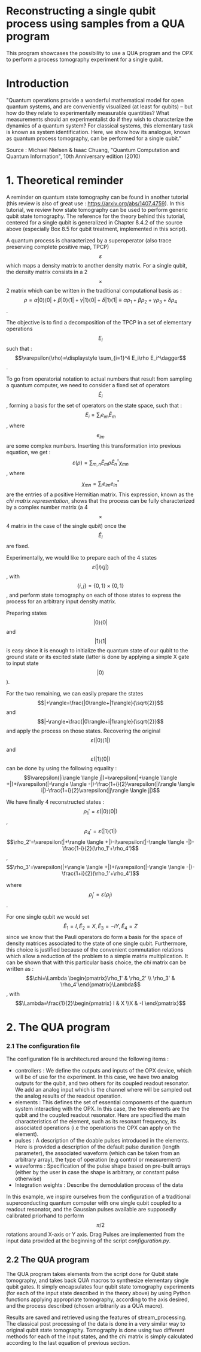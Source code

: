 # Reconstructing a single qubit process using samples from a QUA program
This program showcases the possibility to use a QUA program and the OPX to perform a process tomography experiment for a single qubit.

# Introduction
"Quantum operations provide a wonderful mathematical model for open quantum systems, and are conveniently visualized (at least for qubits) – but how do they relate to experimentally measurable quantities? What measurements should an experimentalist do if they wish to characterize the dynamics of a quantum system? For classical systems, this elementary task is known as system identification. Here, we show how its analogue, known as quantum process tomography, can be performed for a single qubit."

Source : Michael Nielsen & Isaac Chuang, "Quantum Computation and Quantum Information", 10th Anniversary edition (2010)

# 1. Theoretical reminder
A reminder on quantum state tomography can be found in another tutorial (this review is also of great use : https://arxiv.org/abs/1407.4759). 
In this tutorial, we review how state tomography can be used to perform generic qubit state tomography. The reference for the theory behind this tutorial, centered for a single qubit is generalized in Chapter 8.4.2 of the source above (especially Box 8.5 for qubit treatment, implemented in this script).

A quantum process is characterized by a superoperator (also trace preserving complete positive map, TPCP) $$\varepsilon$$ which maps a density matrix to another density matrix. For a single qubit, the density matrix consists in a 2 $$\times$$ 2 matrix which can be written in the traditional computational basis as :
$$\rho=\alpha |0\rangle\langle 0|+\beta |0\rangle\langle 1|+\gamma |1\rangle\langle 0|+\delta |1\rangle\langle 1|\equiv\alpha \rho_1+\beta \rho_2+\gamma \rho_3+\delta \rho_4$$.

The objective is to find a decomposition of the TPCP in a set of elementary operations $$E_i$$ such that :
$$\varepsilon(\rho)=\displaystyle \sum_{i=1}^4 E_i\rho E_i^\dagger$$.

To go from operatorial notation to actual numbers that result from sampling a quantum computer, we need to consider a fixed set of operators $$\tilde{E}_i$$, forming a basis for the set of operators on the state space, such that :
$$E_i=\displaystyle \sum_i e_{im}\tilde{E}_m$$,
where $$e_{im}$$ are some complex numbers.
Inserting this transformation into previous equation, we get : 
$$\varepsilon(\rho)=\displaystyle \sum_{m,n} \tilde{E}_m\rho \tilde{E}_n^\dagger \chi_{mn}$$, 
where $$\chi_{mn}=\displaystyle \sum_i e_{im}e_{in}^*$$ are the entries of a positive Hermitian matrix. 
This expression, known as the *chi matrix representation*, shows that the process can be fully characterized by a complex number matrix (a 4 $$\times$$4 matrix in the case of the single qubit) once the $$\tilde{E}_i$$ are fixed.

Experimentally, we would like to prepare each of the 4 states $$\varepsilon(|i\rangle \langle j|)$$, with $$\{i,j\}=\{0,1\}\times \{0,1\}$$, and perform state tomography on each of those states to express the process for an arbitrary input density matrix.

Preparing states $$|0\rangle \langle 0|$$ and $$|1\rangle \langle 1|$$ is easy since it is enough to initialize the quantum state of our qubit to the ground state or its excited state (latter is done by applying a simple X gate to input state $$|0\rangle$$).

For the two remaining, we can easily prepare the states $$|+\rangle=\frac{|0\rangle+|1\rangle}{\sqrt{2}}$$ and $$|-\rangle=\frac{|0\rangle+i|1\rangle}{\sqrt{2}}$$ and apply the process on those states. Recovering the original $$\varepsilon(|0\rangle \langle 1|)$$ and $$\varepsilon(|1\rangle \langle 0|)$$ can be done by using the following equality : 
$$\varepsilon(|i\rangle \langle j|)=\varepsilon(|+\rangle \langle +|)+i\varepsilon(|-\rangle \langle -|)-\frac{1+i}{2}\varepsilon(|i\rangle \langle i|)-\frac{1+i}{2}\varepsilon(|j\rangle \langle j|)$$

We have finally 4 reconstructed states :
$$\rho_1'=\varepsilon(|0\rangle \langle 0|)$$,
$$\rho_4'=\varepsilon(|1\rangle \langle 1|)$$
$$\rho_2'=\varepsilon(|+\rangle \langle +|)-i\varepsilon(|-\rangle \langle -|)-\frac{1-i}{2}(\rho_1'+\rho_4')$$,
$$\rho_3'=\varepsilon(|+\rangle \langle +|)+i\varepsilon(|-\rangle \langle -|)-\frac{1+i}{2}(\rho_1'+\rho_4')$$

where $$\rho_j'=\varepsilon(\rho_j)$$.

For one single qubit we would set $$\tilde{E}_1=I, \tilde{E}_2=X, \tilde{E}_3=-iY, \tilde{E}_4=Z$$ since we know that the Pauli operators do form a basis for the space of density matrices associated to the state of one single qubit. Furthermore, this choice is justified because of the convenient commutation relations which allow a reduction of the problem to a simple matrix multiplication.
It can be shown that with this particular basis choice, the *chi* matrix can be written as :
$$\chi=\Lambda \begin{pmatrix}\rho_1' & \rho_2' \\ \rho_3' & \rho_4'\end{pmatrix}\Lambda$$, with $$\Lambda=\frac{1}{2}\begin{pmatrix} I & X \\X & -I
\end{pmatrix}$$



# 2. The QUA program
### 2.1 The configuration file

The configuration file is architectured around the following items :

- controllers :
We define the outputs and inputs of the OPX device, which will be of use for the experiment. In this case, we have two analog outputs for the qubit, and two others for its coupled readout resonator. We add an analog input which is the channel where will be sampled out the analog results of the readout operation.
- elements :
This defines the set of essential components of the quantum system interacting with the OPX. In this case, the two elements are the qubit and the coupled readout resonator. 
Here are specified the main characteristics of the element, such as its resonant frequency, its associated operations (i.e the operations the OPX can apply on the element).
- pulses : 
A description of the doable pulses introduced in the elements. Here is provided a description of the default pulse duration (length parameter), the associated waveform (which can be taken from an arbitrary array), the type of operation (e.g control or measurement)
- waveforms : 
Specification of the pulse shape based on pre-built arrays (either by the user in case the shape is arbitrary, or constant pulse otherwise)
- Integration weights :
Describe the demodulation process of the data 

In this example, we inspire ourselves from the configuration of a traditional superconducting quantum computer with one single qubit coupled to a readout resonator, and the Gaussian pulses available are supposedly calibrated priorhand to perform $$\pi/2$$ rotations around X-axis or Y axis. Drag Pulses are implemented from the input data provided at the beginning of the script *configuration.py*.


## 2.2 The QUA program
The QUA program takes elements from the script done for Qubit state tomography, and takes back QUA macros to synthesize elementary single qubit gates.
It simply encapsulates four qubit state tomography experiments (for each of the input state described in the theory above) by using Python functions applying appropriate tomography, according to the axis desired, and the process described (chosen arbitrarily as a QUA macro).

Results are saved and retrieved using the features of stream_processing. The classical post processing of the data is done in a very similar way to original qubit state tomography. Tomography is done using two different methods for each of the input states, and the *chi* matrix is simply calculated according to the last equation of previous section.